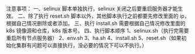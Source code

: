 注意事项：
一、selinux 脚本单独执行，selinux 关闭之后要重启服务器才能生效。
二、除了执行 reset.sh 脚本以外，其他脚本执行之前都要先修改里面的 ip，根据自己情况删除或者添加。
三、执行 install.sh 需要根据自己情况修改里面的 k8s 镜像源和仓库，k8s 版本号。
四、执行脚本顺序
1、selinux.sh（执行完需要重启所有节点服务器）
2、env.sh
3、ha.sh
4、install.sh
5、reset.sh（如果初始化集群有问题可以直接执行，没必要的情况下可以不执行。） 